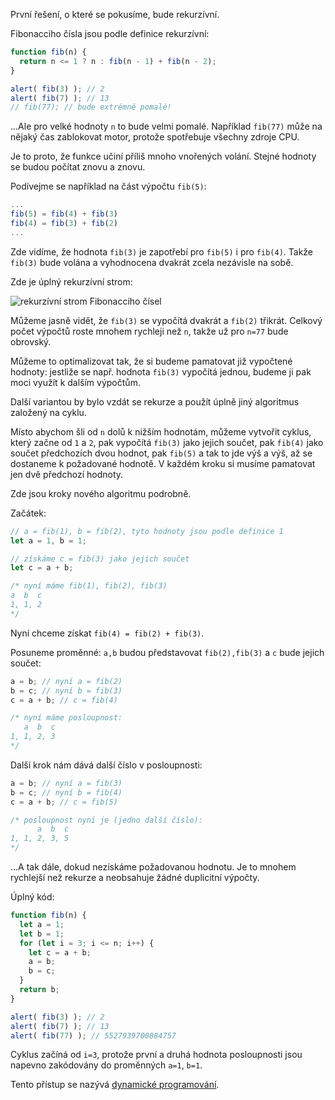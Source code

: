 První řešení, o které se pokusíme, bude rekurzívní.

Fibonacciho čísla jsou podle definice rekurzívní:

```js run
function fib(n) {
  return n <= 1 ? n : fib(n - 1) + fib(n - 2);
}

alert( fib(3) ); // 2
alert( fib(7) ); // 13
// fib(77); // bude extrémně pomalé!
```

...Ale pro velké hodnoty `n` to bude velmi pomalé. Například `fib(77)` může na nějaký čas zablokovat motor, protože spotřebuje všechny zdroje CPU.

Je to proto, že funkce učiní příliš mnoho vnořených volání. Stejné hodnoty se budou počítat znovu a znovu.

Podívejme se například na část výpočtu `fib(5)`:

```js no-beautify
...
fib(5) = fib(4) + fib(3)
fib(4) = fib(3) + fib(2)
...
```

Zde vidíme, že hodnota `fib(3)` je zapotřebí pro `fib(5)` i pro `fib(4)`. Takže `fib(3)` bude volána a vyhodnocena dvakrát zcela nezávisle na sobě.

Zde je úplný rekurzívní strom:

![rekurzívní strom Fibonacciho čísel](fibonacci-recursion-tree.svg)

Můžeme jasně vidět, že `fib(3)` se vypočítá dvakrát a `fib(2)` třikrát. Celkový počet výpočtů roste mnohem rychleji než `n`, takže už pro `n=77` bude obrovský.

Můžeme to optimalizovat tak, že si budeme pamatovat již vypočtené hodnoty: jestliže se např. hodnota `fib(3)` vypočítá jednou, budeme ji pak moci využít k dalším výpočtům.

Další variantou by bylo vzdát se rekurze a použít úplně jiný algoritmus založený na cyklu.

Místo abychom šli od `n` dolů k nižším hodnotám, můžeme vytvořit cyklus, který začne od `1` a `2`, pak vypočítá `fib(3)` jako jejich součet, pak `fib(4)` jako součet předchozích dvou hodnot, pak `fib(5)` a tak to jde výš a výš, až se dostaneme k požadované hodnotě. V každém kroku si musíme pamatovat jen dvě předchozí hodnoty.

Zde jsou kroky nového algoritmu podrobně.

Začátek:

```js
// a = fib(1), b = fib(2), tyto hodnoty jsou podle definice 1
let a = 1, b = 1;

// získáme c = fib(3) jako jejich součet
let c = a + b;

/* nyní máme fib(1), fib(2), fib(3)
a  b  c
1, 1, 2
*/
```

Nyní chceme získat `fib(4) = fib(2) + fib(3)`.

Posuneme proměnné: `a,b` budou představovat `fib(2),fib(3)` a `c` bude jejich součet:

```js no-beautify
a = b; // nyní a = fib(2)
b = c; // nyní b = fib(3)
c = a + b; // c = fib(4)

/* nyní máme posloupnost:
   a  b  c
1, 1, 2, 3
*/
```

Další krok nám dává další číslo v posloupnosti:

```js no-beautify
a = b; // nyní a = fib(3)
b = c; // nyní b = fib(4)
c = a + b; // c = fib(5)

/* posloupnost nyní je (jedno další číslo):
      a  b  c
1, 1, 2, 3, 5
*/
```

...A tak dále, dokud nezískáme požadovanou hodnotu. Je to mnohem rychlejší než rekurze a neobsahuje žádné duplicitní výpočty.

Úplný kód:

```js run
function fib(n) {
  let a = 1;
  let b = 1;
  for (let i = 3; i <= n; i++) {
    let c = a + b;
    a = b;
    b = c;
  }
  return b;
}

alert( fib(3) ); // 2
alert( fib(7) ); // 13
alert( fib(77) ); // 5527939700884757
```

Cyklus začíná od `i=3`, protože první a druhá hodnota posloupnosti jsou napevno zakódovány do proměnných `a=1`, `b=1`.

Tento přístup se nazývá [dynamické programování](https://cs.wikipedia.org/wiki/Dynamické_programování).
